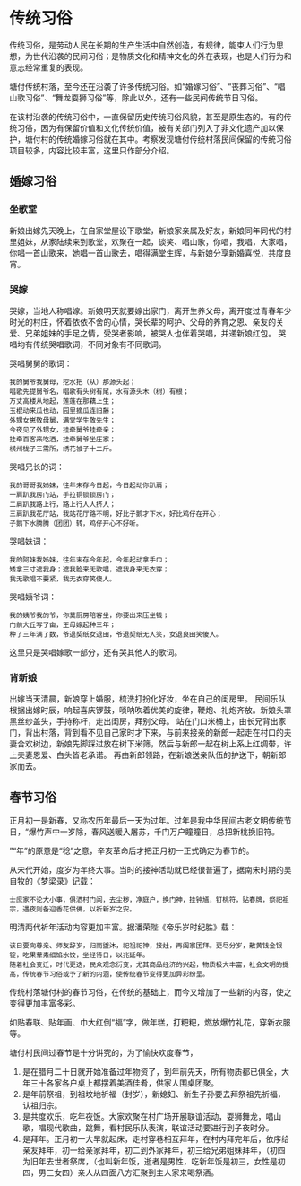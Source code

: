 # 传统习俗

传统习俗，是劳动人民在长期的生产生活中自然创造，有规律，能束人们行为思想，为世代沿袭的民间习俗；是物质文化和精神文化的外在表现，也是人们行为和意志经常重复的表现。

塘付传统村落，至今还在沿袭了许多传统习俗。如“婚嫁习俗”、“丧葬习俗”、“唱山歌习俗”、“舞龙耍狮习俗”等，除此以外，还有一些民间传统节日习俗。

在该村沿袭的传统习俗中，一直保留历史传统习俗风貌，甚至是原生态的。有的传统习俗，因为有保留价值和文化传统价值，被有关部门列入了非文化遗产加以保护，塘付村的传统婚嫁习俗就在其中。考察发现塘付传统村落民间保留的传统习俗项目较多，内容比较丰富，这里只作部分介绍。

##  婚嫁习俗

### 坐歌堂
新娘出嫁先天晚上，在自家堂屋设下歌堂，新娘家亲属及好友，新娘同年同代的村里姐妹，从家陆续来到歌堂，欢聚在一起，谈笑、唱山歌，你唱，我唱，大家唱，你唱一首山歌来，她唱一首山歌去，唱得满堂生辉，与新娘分享新婚喜悦，共度良宵。

### 哭嫁
哭嫁，当地人称唱嫁。新娘明天就要嫁出家门，离开生养父母，离开度过青春年少时光的村庄，怀着依依不舍的心情，哭长辈的呵护、父母的养育之恩、亲友的关爱、兄弟姐妹的手足之情，受哭者影响，被哭人也伴着哭唱，并递新娘红包。
哭唱均有传统哭唱歌词，不同对象有不同歌词。

哭唱舅舅的歌词：
```text
我的舅爷我舅母，挖水把（从）那源头起；
唱歌先提舅爷名，唱歌有头树有尾，水有源头木（树）有根；
万丈高楼从地起，莲蓬在那藕上生；
玉棍动来瓜也动，园里摘瓜连旧藤；
外甥女崽敬母舅，满堂学生敬先生；
今夜见了外甥女，挂牵舅爷挂牵亲；
挂牵百客来吃酒，挂牵舅爷坐庄家；
横州栊子三需所，绣花被子十二斤。
```

哭唱兄长的词：
```text
我的哥哥我姊妹，往年未存今日起，今日起动你趴肩；
一肩趴我房门站，手拉铜锁锁房门；
二肩趴我路上行，路上行人人挤人；
三肩趴我花厅站，我站花厅路不明，好比子鹅才下水，好比鸡仔在开心；
子鹅下水腾腾（团团）转，鸡仔开心不好听。
```

哭唱妹词：
```text
我的阿妹我姊妹，往年末存今年起，今年起动拿手巾；
矮拿三寸遮我身；遮我脸来无歌唱，遮我身来无衣穿；
我无歌唱不要紧，我无衣穿笑傻人。
```


哭唱姨爷词：
```text
我的姨爷我的爷，你莫厨房陪客坐，你要出来压坐钱；
门前大丘写了亩，王母嫁起种三年；
种了三年满了数，爷退契纸女退田，爷退契纸无人笑，女退良田笑傻人。
```

这里只是哭唱嫁歌一部分，还有哭其他人的歌词。

### 背新娘
出嫁当天清晨，新娘穿上婚服，梳洗打扮化好妆，坐在自己的闺房里。
民间乐队根据出嫁时辰，响起喜庆锣鼓，唢呐吹着优美的旋律，鞭炮、礼炮齐放。新娘头罩黑丝纱盖头，手持称杆，走出闺房，拜别父母。
站在门口米桶上，由长兄背出家门，背出村落，背到看不见自己家时才下来，与前来接亲的新郎一起走在村口的夫妻合欢树边，新娘先脚踩过放在树下米筛，然后与新郎一起在树上系上红绸带，许上夫妻恩爱、白头皆老承诺。
再由新郎领路，在新娘送亲队伍的护送下，朝新郎家而去。

## 春节习俗

正月初一是新春，又称农历年最后一天为过年。过年是我中华民间古老文明传统节日，“爆竹声中一岁除，春风送暖入屠苏，千门万户瞳瞳日，总把新桃换旧符。

”“年”的原意是“稔”之意，辛亥革命后才把正月初一正式确定为春节的。

从宋代开始，度岁为年终大事。当时的接神活动就已经很普遍了，据南宋时期的吴自牧的《梦梁录》记载：
```text
士庶家不论大小事，俱洒村门闾，去尘秽，净庭户，换门神，挂钟馗，钉桃符，贴春牌，祭祀祖宗，遇夜则备迎香花供佛，以祈新岁之安。

```
明清两代祈年活动内容更加丰富。据潘荣陛《帝乐岁时纪胜》载：
```text
该日要向尊亲、师友辞岁，归而盥沐，祀祖祀神，接灶，再阖家团拜。更尽分岁，散黄钱金银锭，吃果荤素细馅水饺，坐经待日，以兆延年。
随着社会变迁，时代更迭，民众观念衍变，尤其商品经济的兴起，物质极大丰富，社会文明的提高，传统春节习俗或予了新的内涵，使传统春节变得更加异彩纷呈。
```

传统村落塘付村的春节习俗，在传统的基础上，而今又增加了一些新的内容，使之变得更加丰富多彩。

如贴春联、贴年画、巾大红倒“福”字，做年糕，打粑粑，燃放爆竹礼花，穿新衣服等。

塘付村民间过春节是十分讲究的，为了愉快欢度春节，
1. 是在腊月二十日就开始准备过年物资了，到年前先天，所有物质都已俱全，大年三十各家各户桌上都摆着美酒佳肴，供家人围桌团聚。
2. 是年前祭祖，到祖坟地祈福（封岁），新媳妇、新生子孙要去拜祭祖先祈福，认祖归宗。
3. 是共度欢乐，吃年夜饭。大家欢聚在村广场开展联谊活动，耍狮舞龙，唱山歌，唱现代歌曲，跳舞，看村民乐队表演，联谊活动要进行到子夜时分。
4. 是拜年。正月初一大早就起床，走村穿巷相互拜年，在村内拜完年后，依序给亲友拜年，初一给亲家拜年，初二到外家拜年，初三给兄弟姐妹拜年，（初四为旧年去世者祭席，（也叫新年饭，逝者是男性，吃新年饭是初三，女性是初四，男三女四）亲人从四面八方汇聚到主人家来喝祭酒。